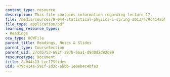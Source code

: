 ```yaml
---
content_type: resource
description: This file contains information regarding lecture 17.
file: /media/courses/8-044-statistical-physics-i-spring-2013/479c414a591f2d3cabbb1e0eb4c4bfa3_MIT8_044S13_L17.pdf
file_type: application/pdf
learning_resource_types:
- Readings
ocw_type: OCWFile
parent_title: Readings, Notes & Slides
parent_type: CourseSection
parent_uid: 27c05753-682f-a97b-66a1-d9d0d2d92d89
resourcetype: Document
title: 8.044s13 Lec17Slides
uid: 479c414a-591f-2d3c-abbb-1e0eb4c4bfa3
---
```

